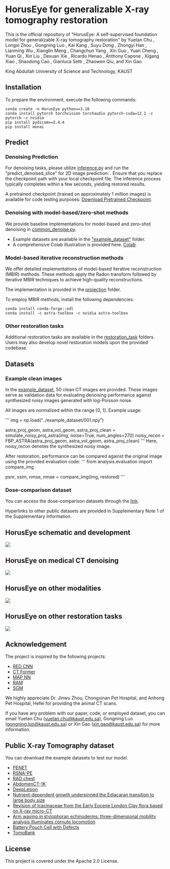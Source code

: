 # HorusEye for generalizable X-ray tomography restoration
This is the official repository of "HorusEye: A self-supervised foundation model for generalizable X-ray tomography restoration" by Yuetan Chu , Longxi Zhou , Gongning Luo , Kai Kang , Suyu Dong , Zhongyi Han , Lianming Wu , Xianglin Meng , Changchun Yang , Xin Guo , Yuan Cheng , Yuan Qi , Xin Liu , Dexuan Xie , Ricardo Henao , Anthony Capone , Xigang Xiao , Shaodong Cao , Gianluca Setti , Zhaowen Qiu, and Xin Gao.

King Abdullah University of Science and Technology, KAUST

## Installation
To prepare the environment, execute the following commands:
```
conda create -n HorusEye python==3.10
conda install pytorch torchvision torchaudio pytorch-cuda=12.1 -c pytorch -c nvidia
pip install pydicom==2.4.4
pip install monai
```

## Predict
### Denoising Prediction
For denoising tasks, please utilize [inference.py](https://github.com/Arturia-Pendragon-Iris/HorusEye_XRT_Restoration/blob/main/inference.py) and run the "predict_denoised_slice" for 2D image prediction: .
Ensure that you replace the checkpoint path with your local checkpoint file. The inference process typically completes within a few seconds, yielding restored results.

A pretrained checkpoint (trained on approximately 1 million images) is available for code testing purposes:
[Download Pretrained Checkpoint](https://drive.google.com/file/d/1D5mhuJNszGElek5n10F8fUhvg1bA1S7f/view?usp=sharing). 

### Denoising with model-based/zero-shot methods
We provide baseline implementations for model-based and zero-shot denoising in [common_denoise.py](https://github.com/Arturia-Pendragon-Iris/HorusEye_XRT_Restoration/blob/main/common_denoise.py). 
- Example datasets are available in the ["example_dataset"](https://github.com/Arturia-Pendragon-Iris/HorusEye_XRT_Restoration/tree/main/example_dataset) folder.
- A comprehensive Colab illustration is provided here: [Colab](https://github.com/Arturia-Pendragon-Iris/HorusEye_XRT_Restoration/blob/main/Denoising_Illustration.ipynb).

### Model-based iterative reconstruction methods
We offer detailed implementations of model-based iterative reconstruction (MBIR) methods.
These methods apply the Radon transform followed by iterative MBIR techniques to achieve high-quality reconstructions.

The implementation is provided in the [projection](https://github.com/Arturia-Pendragon-Iris/HorusEye_XRT_Restoration/tree/main/projection) folder.

To employ MBIR methods, install the following dependencies:
```
conda install conda-forge::odl
conda install -c astra-toolbox -c nvidia astra-toolbox
```

### Other restoration tasks
Additional restoration tasks are available in the [restoration_task](https://github.com/Arturia-Pendragon-Iris/HorusEye_XRT_Restoration/tree/main/restoration_task) folders. Users may also develop novel restoration models upon the provided codebase.


## Datasets
### Example clean images
In the [example_dataset](https://github.com/Arturia-Pendragon-Iris/HorusEye_XRT_Restoration/tree/main/example_dataset), 50 clean CT images are provided. These images serve as validation data for evaluating denoising performance against synthesized noisy images generated with log-Poisson noise.

All images are normalized within the range [0, 1].
Example usage:

'''
img = np.load("../example_dataset/001.npy")

astra_proj_geom, astra_vol_geom, astra_proj_clean = simulate_noisy_proj_astra(img, noise=True, num_angles=270)
noisy_recon = FBP_ASTRA(astra_proj_geom, astra_vol_geom, astra_proj_clean)
'''
Here, noisy_recon denotes the synthesized noisy image.

After restoration, performance can be compared against the original image using the provided evaluation code:
'''
from analysis.evaluation import compare_img

psnr, ssim, nmse, nmae = compare_img(img, restored)
'''

### Dose-comparison dataset
You can access the dose-comparison datasets through the [link](https://drive.google.com/drive/folders/1ihSIX5sFhNzvc0Whs6dXROyCFuQTaMvM?usp=sharing). 

Hyperlinks to other public datasets are provided in Supplementary Note 1 of the Supplementary Information.

## HorusEye schematic and development
![](https://github.com/Arturia-Pendragon-Iris/HorusEye/blob/main/figures/fig_1.png)

## HorusEye on medical CT denoising
![](https://github.com/Arturia-Pendragon-Iris/HorusEye/blob/main/figures/fig_2.png)

## HorusEye on other modalities
![](https://github.com/Arturia-Pendragon-Iris/HorusEye/blob/main/figures/fig_3.png)

## HorusEye on other restoration tasks
![](https://github.com/Arturia-Pendragon-Iris/HorusEye/blob/main/figures/fig_4_1.png)

## Acknowledgement
The project is inspired by the following projects:
- [RED CNN](https://github.com/SSinyu/RED-CNN)
- [CT Former](https://github.com/wdayang/CTformer)
- [MAP NN](https://github.com/hmshan/MAP-NN)
- [RAM](https://github.com/matthieutrs/ram)
- [SGM](https://zenodo.org/records/10531170)

We highly appreciate Dr. Jinwu Zhou, Chongxinan Pet Hospital, and Anhong Pet Hospital, Hefei for providing the animal CT scans.

If you have any problem with our paper, code, or employed dataset, you can email Yuetan Chu (yuetan.chu@kaust.edu.sa), Gongning Luo (gongning.luo@kaust.edu.sa) or Xin Gao (xin.gao@kaust.edu.sa) for more information.


## Public X-ray Tomography dataset
You can download the example datasets to test our model.
- [PENET](https://github.com/marshuang80/PENet)
- [RSNA-PE](https://www.rsna.org/rsnai/ai-image-challenge/rsna-pe-detection-challenge-2020)
- [RAD chest](https://cvit.duke.edu/resource/rad-chestct-dataset/)
- [AbdomenCT-1K](https://github.com/JunMa11/AbdomenCT-1K)
- [DeepLesion](https://nihcc.app.box.com/v/DeepLesion)
- [Nutrient-dependent growth underpinned the Ediacaran transition to large body size](https://zenodo.org/records/4938539)
- [Revision of Icacinaceae from the Early Eocene London Clay flora based on X-ray micro-CT](https://zenodo.org/records/5022536)
- [Arm waving in stylophoran echinoderms: three-dimensional mobility analysis illuminates cornute locomotion](https://zenodo.org/records/3961994)
- [Battery Pouch Cell with Defects](https://zenodo.org/records/8189323)
- [TomoBank](https://tomobank.readthedocs.io/en/latest/)


## License
This project is covered under the Apache 2.0 License.
